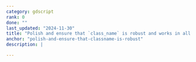 ```yaml
---
category: gdscript
rank: 0
done: ""
last_updated: "2024-11-30"
title: "Polish and ensure that `class_name` is robust and works in all cases"
anchor: "polish-and-ensure-that-classname-is-robust"
description: |

---
```

